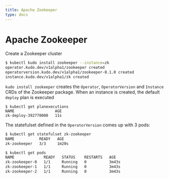 ```yaml
---
title: Apache Zookeeper
type: docs
---
```


# Apache Zookeeper

Create a Zookeeper cluster
```bash
$ kubectl kudo install zookeeper --instance=zk
operator.kudo.dev/v1alpha1/zookeeper created
operatorversion.kudo.dev/v1alpha1/zookeeper-0.1.0 created
instance.kudo.dev/v1alpha1/zk created
```

`kudo install zookeeper` creates the `Operator`, `OperatorVersion` and `Instance` CRDs of the Zookeeper package.
When an instance is created, the default `deploy` plan is executed

```
$ kubectl get planexecutions
NAME                  AGE
zk-deploy-392770000   11s
```

The statefulset defined in the `OperatorVersion` comes up with 3 pods:

```bash
$ kubectl get statefulset zk-zookeeper
NAME           READY   AGE
zk-zookeeper   3/3     1m20s
```

```bash
$ kubectl get pods
NAME             READY   STATUS    RESTARTS   AGE
zk-zookeeper-0   1/1     Running   0          3m43s
zk-zookeeper-1   1/1     Running   0          3m43s
zk-zookeeper-2   1/1     Running   0          3m43s
```
